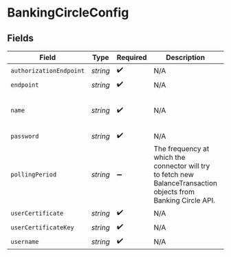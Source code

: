 # BankingCircleConfig


## Fields

| Field                                                                                                           | Type                                                                                                            | Required                                                                                                        | Description                                                                                                     | Example                                                                                                         |
| --------------------------------------------------------------------------------------------------------------- | --------------------------------------------------------------------------------------------------------------- | --------------------------------------------------------------------------------------------------------------- | --------------------------------------------------------------------------------------------------------------- | --------------------------------------------------------------------------------------------------------------- |
| `authorizationEndpoint`                                                                                         | *string*                                                                                                        | :heavy_check_mark:                                                                                              | N/A                                                                                                             | XXX                                                                                                             |
| `endpoint`                                                                                                      | *string*                                                                                                        | :heavy_check_mark:                                                                                              | N/A                                                                                                             | XXX                                                                                                             |
| `name`                                                                                                          | *string*                                                                                                        | :heavy_check_mark:                                                                                              | N/A                                                                                                             | My Banking Circle Account                                                                                       |
| `password`                                                                                                      | *string*                                                                                                        | :heavy_check_mark:                                                                                              | N/A                                                                                                             | XXX                                                                                                             |
| `pollingPeriod`                                                                                                 | *string*                                                                                                        | :heavy_minus_sign:                                                                                              | The frequency at which the connector will try to fetch new BalanceTransaction objects from Banking Circle API.<br/> | 60s                                                                                                             |
| `userCertificate`                                                                                               | *string*                                                                                                        | :heavy_check_mark:                                                                                              | N/A                                                                                                             | XXX                                                                                                             |
| `userCertificateKey`                                                                                            | *string*                                                                                                        | :heavy_check_mark:                                                                                              | N/A                                                                                                             | XXX                                                                                                             |
| `username`                                                                                                      | *string*                                                                                                        | :heavy_check_mark:                                                                                              | N/A                                                                                                             | XXX                                                                                                             |
